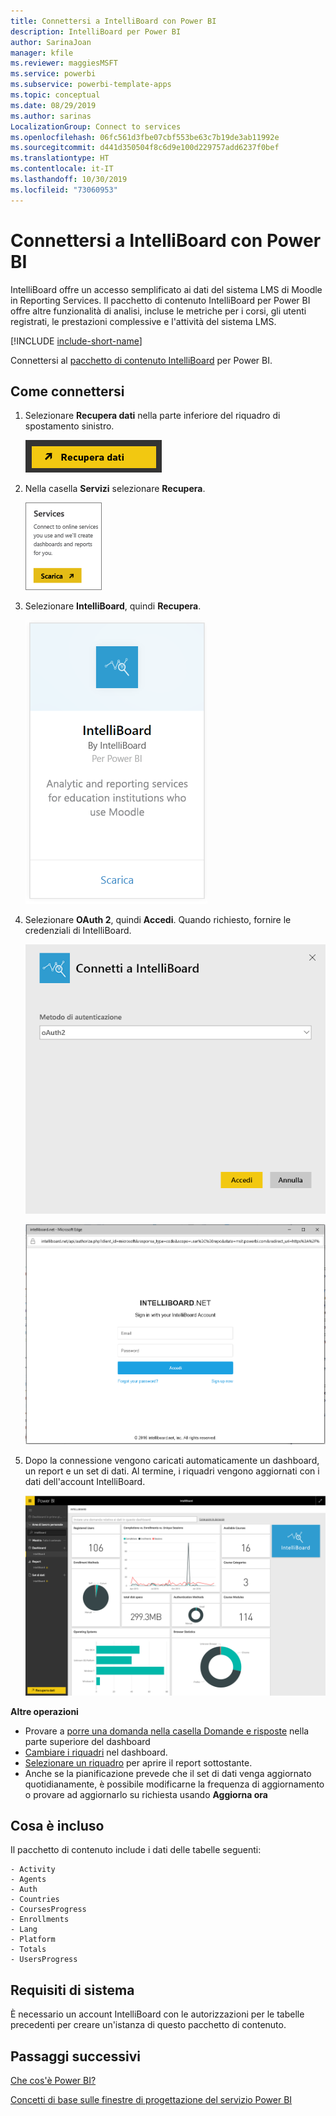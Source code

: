 ```yaml
---
title: Connettersi a IntelliBoard con Power BI
description: IntelliBoard per Power BI
author: SarinaJoan
manager: kfile
ms.reviewer: maggiesMSFT
ms.service: powerbi
ms.subservice: powerbi-template-apps
ms.topic: conceptual
ms.date: 08/29/2019
ms.author: sarinas
LocalizationGroup: Connect to services
ms.openlocfilehash: 06fc561d3fbe07cbf553be63c7b19de3ab11992e
ms.sourcegitcommit: d441d350504f8c6d9e100d229757add6237f0bef
ms.translationtype: HT
ms.contentlocale: it-IT
ms.lasthandoff: 10/30/2019
ms.locfileid: "73060953"
---
```

# <a name="connect-to-intelliboard-with-power-bi"></a>Connettersi a IntelliBoard con Power BI
IntelliBoard offre un accesso semplificato ai dati del sistema LMS di Moodle in Reporting Services. Il pacchetto di contenuto IntelliBoard per Power BI offre altre funzionalità di analisi, incluse le metriche per i corsi, gli utenti registrati, le prestazioni complessive e l'attività del sistema LMS.

[!INCLUDE [include-short-name](./includes/service-deprecate-content-packs.md)]

Connettersi al [pacchetto di contenuto IntelliBoard](https://app.powerbi.com/getdata/services/intelliboard) per Power BI.

## <a name="how-to-connect"></a>Come connettersi
1. Selezionare **Recupera dati** nella parte inferiore del riquadro di spostamento sinistro.  
   
    ![](media/service-connect-to-intelliboard/getdata.png)
2. Nella casella **Servizi** selezionare **Recupera**.  
   
    ![](media/service-connect-to-intelliboard/services.png)
3. Selezionare **IntelliBoard**, quindi **Recupera**.  
   
    ![](media/service-connect-to-intelliboard/intelliboard.png)
4. Selezionare **OAuth 2**, quindi **Accedi**. Quando richiesto, fornire le credenziali di IntelliBoard.
   
    ![](media/service-connect-to-intelliboard/creds.png)
   
    ![](media/service-connect-to-intelliboard/creds2.png)
5. Dopo la connessione vengono caricati automaticamente un dashboard, un report e un set di dati. Al termine, i riquadri vengono aggiornati con i dati dell'account IntelliBoard.
   
    ![](media/service-connect-to-intelliboard/dashboard.png)

**Altre operazioni**

* Provare a [porre una domanda nella casella Domande e risposte](consumer/end-user-q-and-a.md) nella parte superiore del dashboard
* [Cambiare i riquadri](service-dashboard-edit-tile.md) nel dashboard.
* [Selezionare un riquadro](consumer/end-user-tiles.md) per aprire il report sottostante.
* Anche se la pianificazione prevede che il set di dati venga aggiornato quotidianamente, è possibile modificarne la frequenza di aggiornamento o provare ad aggiornarlo su richiesta usando **Aggiorna ora**

## <a name="whats-included"></a>Cosa è incluso
Il pacchetto di contenuto include i dati delle tabelle seguenti:  

    - Activity  
    - Agents  
    - Auth  
    - Countries  
    - CoursesProgress  
    - Enrollments
    - Lang  
    - Platform  
    - Totals  
    - UsersProgress    

## <a name="system-requirements"></a>Requisiti di sistema
È necessario un account IntelliBoard con le autorizzazioni per le tabelle precedenti per creare un'istanza di questo pacchetto di contenuto.

## <a name="next-steps"></a>Passaggi successivi
[Che cos'è Power BI?](fundamentals/power-bi-overview.md)

[Concetti di base sulle finestre di progettazione del servizio Power BI](service-basic-concepts.md)


